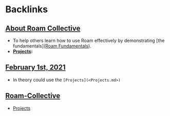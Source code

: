 
# Backlinks
## [About Roam Collective](<About Roam Collective.md>)
- To help others learn how to use Roam effectively by demonstrating [the fundamentals]([Roam Fundamentals](<Roam Fundamentals.md>)). 
- **[Projects](<Projects.md>):**

## [February 1st, 2021](<February 1st, 2021.md>)
- In theory could use the `[Projects](<Projects.md>)`

## [Roam-Collective](<Roam-Collective.md>)
- [Projects](<Projects.md>)

